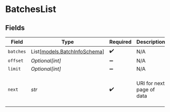# BatchesList


## Fields

| Field                                                                                          | Type                                                                                           | Required                                                                                       | Description                                                                                    | Example                                                                                        |
| ---------------------------------------------------------------------------------------------- | ---------------------------------------------------------------------------------------------- | ---------------------------------------------------------------------------------------------- | ---------------------------------------------------------------------------------------------- | ---------------------------------------------------------------------------------------------- |
| `batches`                                                                                      | List[[models.BatchInfoSchema](../models/batchinfoschema.md)]                                   | :heavy_check_mark:                                                                             | N/A                                                                                            |                                                                                                |
| `offset`                                                                                       | *Optional[int]*                                                                                | :heavy_minus_sign:                                                                             | N/A                                                                                            |                                                                                                |
| `limit`                                                                                        | *Optional[int]*                                                                                | :heavy_minus_sign:                                                                             | N/A                                                                                            |                                                                                                |
| `next`                                                                                         | *str*                                                                                          | :heavy_check_mark:                                                                             | URI for next page of data                                                                      | {<br/>"value": "api/v2/workspaces/4/projects/1020/datasets/3453/batches?limit=50\u0026offset=50"<br/>} |
